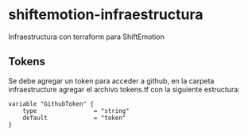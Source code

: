 # shiftemotion-infraestructura
Infraestructura con terraform para ShiftEmotion

## Tokens
Se debe agregar un token para acceder a github, en la carpeta infraestructure agregar el archivo tokens.tf con la siguiente estructura:

```
variable "GithubToken" {
    type                = "string"
    default             = "token"
}
```
